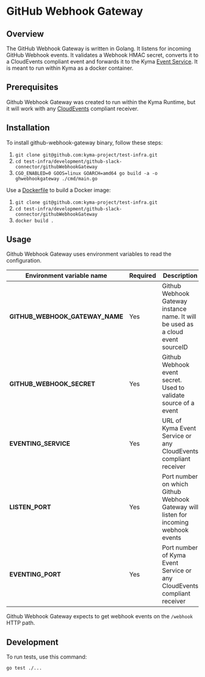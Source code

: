# GitHub Webhook Gateway

## Overview

The GitHub Webhook Gateway is written in Golang. It listens for incoming GitHub Webhook events. It validates a Webhook HMAC secret, converts it to a CloudEvents compliant event and forwards it to the Kyma [Event Service](https://github.com/kyma-project/kyma/blob/master/components/event-service/README.md). It is meant to run within Kyma as a docker container.


## Prerequisites

Github Webhook Gateway was created to run within the Kyma Runtime, but it will work with any [CloudEvents](https://github.com/cloudevents/spec/blob/v1.0/spec.md) compliant receiver.


## Installation

To install github-webhook-gateway binary, follow these steps:

1. `git clone git@github.com:kyma-project/test-infra.git`
2. `cd test-infra/development/github-slack-connector/githubWebhookGateway`
3. `CGO_ENABLED=0 GOOS=linux GOARCH=amd64 go build -a -o ghwebhookgateway ./cmd/main.go`

Use a [Dockerfile](Dockerfile) to build a Docker image:

1. `git clone git@github.com:kyma-project/test-infra.git`
2. `cd test-infra/development/github-slack-connector/githubWebhookGateway`
3. `docker build .`


## Usage

Github Webhook Gateway uses environment variables to read the configuration.

| Environment variable name | Required | Description |
|----------------|----------|-------------|
| **GITHUB_WEBHOOK_GATEWAY_NAME** | Yes | Github Webhook Gateway instance name. It will be used as a cloud event sourceID |
| **GITHUB_WEBHOOK_SECRET** | Yes | Github Webhook event secret. Used to validate source of a event |
| **EVENTING_SERVICE** | Yes | URL of Kyma Event Service or any CloudEvents compliant receiver |
| **LISTEN_PORT** | Yes | Port number on which Github Webhook Gateway will listen for incoming webhook events |
| **EVENTING_PORT** | Yes | Port number of Kyma Event Service or any CloudEvents compliant receiver |

Github Webhook Gateway expects to get webhook events on the `/webhook` HTTP path.


## Development

To run tests, use this command:

`go test ./...`
